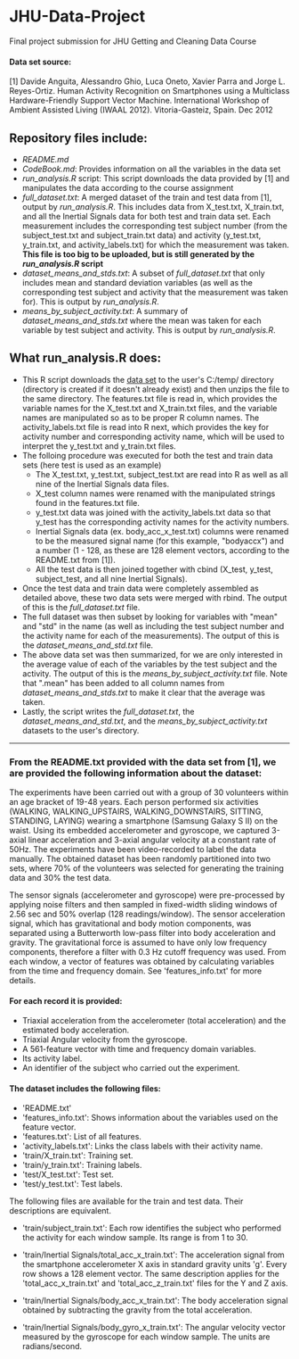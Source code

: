 # JHU-Data-Project
Final project submission for JHU Getting and Cleaning Data Course

#### Data set source:
[1] Davide Anguita, Alessandro Ghio, Luca Oneto, Xavier Parra and Jorge L. Reyes-Ortiz. Human Activity Recognition on Smartphones using a Multiclass Hardware-Friendly Support Vector Machine. International Workshop of Ambient Assisted Living (IWAAL 2012). Vitoria-Gasteiz, Spain. Dec 2012

## Repository files include:
- _README.md_
- _CodeBook.md_: Provides information on all the variables in the data set
- _run_analysis.R_ script: This script downloads the data provided by [1] and manipulates the data according to the course assignment
- _full_dataset.txt_: A merged dataset of the train and test data from [1], output by _run_analysis.R_. This includes data from X_test.txt, X_train.txt, and all the Inertial Signals data for both test and train data set. Each measurement includes the corresponding test subject number (from the subject_test.txt and subject_train.txt data) and activity (y_test.txt, y_train.txt, and activity_labels.txt) for which the measurement was taken. **This file is too big to be uploaded, but is still generated by the _run_analysis.R_ script**
- _dataset_means_and_stds.txt_: A subset of _full_dataset.txt_ that only includes mean and standard deviation variables (as well as the corresponding test subject and activity that the measurement was taken for). This is output by _run_analysis.R_.
- _means_by_subject_activity.txt_: A summary of _dataset_means_and_stds.txt_ where the mean was taken for each variable by test subject and activity. This is output by _run_analysis.R_. 

## What run_analysis.R does:
- This R script downloads the [data set](https://d396qusza40orc.cloudfront.net/getdata%2Fprojectfiles%2FUCI%20HAR%20Dataset.zip) to the user's C:/temp/ directory (directory is created if it doesn't already exist) and then unzips the file to the same directory. The features.txt file is read in, which provides the variable names for the X_test.txt and X_train.txt files, and the variable names are manipulated so as to be proper R column names. The activity_labels.txt file is read into R next, which provides the key for activity number and corresponding activity name, which will be used to interpret the y_test.txt and y_train.txt files. 
- The folloing procedure was executed for both the test and train data sets (here test is used as an example)
  + The X_test.txt, y_test.txt, subject_test.txt are read into R as well as all nine of the Inertial Signals data files. 
  + X_test column names were renamed with the manipulated strings found in the features.txt file.
  + y_test.txt data was joined with the activity_labels.txt data so that y_test has the corresponding activity names for the activity numbers. 
  + Inertial Signals data (ex. body_acc_x_test.txt) columns were renamed to be the measured signal name (for this example, "bodyaccx") and a number (1 - 128, as these are 128 element vectors, according to the README.txt from [1]).
  + All the test data is then joined together with cbind (X_test, y_test, subject_test, and all nine Inertial Signals).
- Once the test data and train data were completely assembled as detailed above, these two data sets were merged with rbind. The output of this is the _full_dataset.txt_ file.
- The full dataset was then subset by looking for variables with "mean" and "std" in the name (as well as including the test subject number and the activity name for each of the measurements). The output of this is the _dataset_means_and_std.txt_ file.
- The above data set was then summarized, for we are only interested in the average value of each of the variables by the test subject and the activity. The output of this is the _means_by_subject_activity.txt_ file. Note that ".mean" has been added to all column names from _dataset_means_and_stds.txt_ to make it clear that the average was taken.
- Lastly, the script writes the _full_dataset.txt_, the _dataset_means_and_std.txt_, and the _means_by_subject_activity.txt_ datasets to the user's directory.

***

### From the README.txt provided with the data set from [1], we are provided the following information about the dataset:

The experiments have been carried out with a group of 30 volunteers within an age bracket of 19-48 years. Each person performed six activities (WALKING, WALKING_UPSTAIRS, WALKING_DOWNSTAIRS, SITTING, STANDING, LAYING) wearing a smartphone (Samsung Galaxy S II) on the waist. Using its embedded accelerometer and gyroscope, we captured 3-axial linear acceleration and 3-axial angular velocity at a constant rate of 50Hz. The experiments have been video-recorded to label the data manually. The obtained dataset has been randomly partitioned into two sets, where 70% of the volunteers was selected for generating the training data and 30% the test data. 

The sensor signals (accelerometer and gyroscope) were pre-processed by applying noise filters and then sampled in fixed-width sliding windows of 2.56 sec and 50% overlap (128 readings/window). The sensor acceleration signal, which has gravitational and body motion components, was separated using a Butterworth low-pass filter into body acceleration and gravity. The gravitational force is assumed to have only low frequency components, therefore a filter with 0.3 Hz cutoff frequency was used. From each window, a vector of features was obtained by calculating variables from the time and frequency domain. See 'features_info.txt' for more details. 

#### For each record it is provided:

- Triaxial acceleration from the accelerometer (total acceleration) and the estimated body acceleration.
- Triaxial Angular velocity from the gyroscope. 
- A 561-feature vector with time and frequency domain variables. 
- Its activity label. 
- An identifier of the subject who carried out the experiment.

#### The dataset includes the following files:

- 'README.txt'
- 'features_info.txt': Shows information about the variables used on the feature vector.
- 'features.txt': List of all features.
- 'activity_labels.txt': Links the class labels with their activity name.
- 'train/X_train.txt': Training set.
- 'train/y_train.txt': Training labels.
- 'test/X_test.txt': Test set.
- 'test/y_test.txt': Test labels.

The following files are available for the train and test data. Their descriptions are equivalent. 

- 'train/subject_train.txt': Each row identifies the subject who performed the activity for each window sample. Its range is from 1 to 30. 

- 'train/Inertial Signals/total_acc_x_train.txt': The acceleration signal from the smartphone accelerometer X axis in standard gravity units 'g'. Every row shows a 128 element vector. The same description applies for the 'total_acc_x_train.txt' and 'total_acc_z_train.txt' files for the Y and Z axis. 

- 'train/Inertial Signals/body_acc_x_train.txt': The body acceleration signal obtained by subtracting the gravity from the total acceleration. 

- 'train/Inertial Signals/body_gyro_x_train.txt': The angular velocity vector measured by the gyroscope for each window sample. The units are radians/second. 
